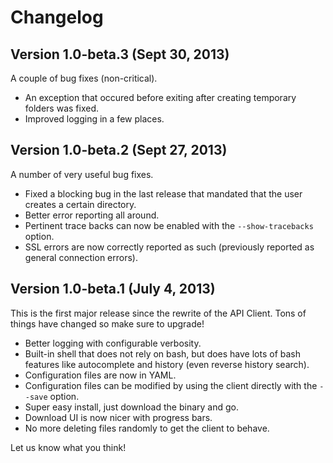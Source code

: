 # Changelog

## Version 1.0-beta.3 (Sept 30, 2013)

A couple of bug fixes (non-critical).

 * An exception that occured before exiting after creating temporary folders was fixed.
 * Improved logging in a few places.

## Version 1.0-beta.2 (Sept 27, 2013)

A number of very useful bug fixes.

 * Fixed a blocking bug in the last release that mandated that the user creates
   a certain directory.
 * Better error reporting all around.
 * Pertinent trace backs can now be enabled with the `--show-tracebacks`
   option.
 * SSL errors are now correctly reported as such (previously reported as
   general connection errors).

## Version 1.0-beta.1 (July 4, 2013)

This is the first major release since the rewrite of the API Client. Tons of
things have changed so make sure to upgrade!

 * Better logging with configurable verbosity.
 * Built-in shell that does not rely on bash, but does have lots of bash
   features like autocomplete and history (even reverse history search).
 * Configuration files are now in YAML.
 * Configuration files can be modified by using the client directly with the `--save` option.
 * Super easy install, just download the binary and go.
 * Download UI is now nicer with progress bars.
 * No more deleting files randomly to get the client to behave.

Let us know what you think!
